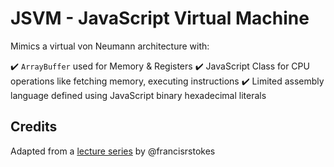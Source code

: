 # JSVM - JavaScript Virtual Machine

Mimics a virtual von Neumann architecture with:

:heavy_check_mark: `ArrayBuffer` used for Memory & Registers
:heavy_check_mark: JavaScript Class for CPU operations like fetching memory, executing instructions
:heavy_check_mark: Limited assembly language defined using JavaScript binary hexadecimal literals

## Credits

Adapted from a [lecture series](https://www.youtube.com/watch?v=fTBwD3sb5mw&list=PLP29wDx6QmW5DdwpdwHCRJsEubS5NrQ9b&index=1) by @francisrstokes
